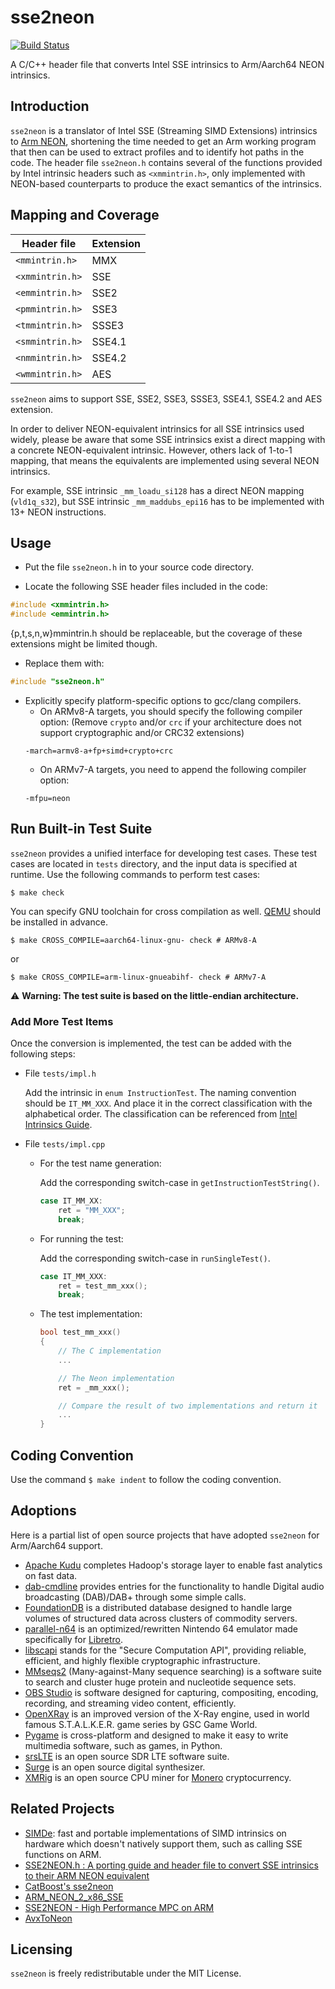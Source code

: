 # sse2neon
[![Build Status](https://travis-ci.com/DLTcollab/sse2neon.svg?branch=master)](https://travis-ci.com/DLTcollab/sse2neon)

A C/C++ header file that converts Intel SSE intrinsics to Arm/Aarch64 NEON intrinsics.

## Introduction

`sse2neon` is a translator of Intel SSE (Streaming SIMD Extensions) intrinsics
to [Arm NEON](https://developer.arm.com/architectures/instruction-sets/simd-isas/neon),
shortening the time needed to get an Arm working program that then can be used to
extract profiles and to identify hot paths in the code.
The header file `sse2neon.h` contains several of the functions provided by Intel
intrinsic headers such as `<xmmintrin.h>`, only implemented with NEON-based counterparts
to produce the exact semantics of the intrinsics.

## Mapping and Coverage

Header file | Extension |
---|---|
`<mmintrin.h>` | MMX |
`<xmmintrin.h>` | SSE |
`<emmintrin.h>` | SSE2 |
`<pmmintrin.h>` | SSE3 |
`<tmmintrin.h>` | SSSE3 |
`<smmintrin.h>` | SSE4.1 |
`<nmmintrin.h>` | SSE4.2 |
`<wmmintrin.h>` | AES  |

`sse2neon` aims to support SSE, SSE2, SSE3, SSSE3, SSE4.1, SSE4.2 and AES extension.

In order to deliver NEON-equivalent intrinsics for all SSE intrinsics used widely,
please be aware that some SSE intrinsics exist a direct mapping with a concrete
NEON-equivalent intrinsic. However, others lack of 1-to-1 mapping, that means the
equivalents are implemented using several NEON intrinsics.

For example, SSE intrinsic `_mm_loadu_si128` has a direct NEON mapping (`vld1q_s32`),
but SSE intrinsic `_mm_maddubs_epi16` has to be implemented with 13+ NEON instructions.

## Usage

- Put the file `sse2neon.h` in to your source code directory.

- Locate the following SSE header files included in the code:
```C
#include <xmmintrin.h>
#include <emmintrin.h>
```
  {p,t,s,n,w}mmintrin.h should be replaceable, but the coverage of these extensions might be limited though.

- Replace them with:
```C
#include "sse2neon.h"
```

- Explicitly specify platform-specific options to gcc/clang compilers.
  * On ARMv8-A targets, you should specify the following compiler option: (Remove `crypto` and/or `crc` if your architecture does not support cryptographic and/or CRC32 extensions)
  ```shell
  -march=armv8-a+fp+simd+crypto+crc
  ```
  * On ARMv7-A targets, you need to append the following compiler option:
  ```shell
  -mfpu=neon
  ```

## Run Built-in Test Suite

`sse2neon` provides a unified interface for developing test cases. These test
cases are located in `tests` directory, and the input data is specified at
runtime. Use the following commands to perform test cases:
```shell
$ make check
```

You can specify GNU toolchain for cross compilation as well.
[QEMU](https://www.qemu.org/) should be installed in advance.
```shell
$ make CROSS_COMPILE=aarch64-linux-gnu- check # ARMv8-A
```
or
```shell
$ make CROSS_COMPILE=arm-linux-gnueabihf- check # ARMv7-A
```

:warning: **Warning: The test suite is based on the little-endian architecture.**

### Add More Test Items
Once the conversion is implemented, the test can be added with the following steps:

* File `tests/impl.h`

  Add the intrinsic in `enum InstructionTest`. The naming convention should be `IT_MM_XXX`.
  And place it in the correct classification with the alphabetical order.
  The classification can be referenced from [Intel Intrinsics Guide](https://software.intel.com/sites/landingpage/IntrinsicsGuide/#).

* File `tests/impl.cpp`

  * For the test name generation:

    Add the corresponding switch-case in `getInstructionTestString()`.
    ```c
    case IT_MM_XX:
        ret = "MM_XXX";
        break;
    ```

  * For running the test:

    Add the corresponding switch-case in `runSingleTest()`.
    ```c
    case IT_MM_XXX:
        ret = test_mm_xxx();
        break;
    ```

  * The test implementation:

    ```c
    bool test_mm_xxx()
    {
        // The C implementation
        ...

        // The Neon implementation
        ret = _mm_xxx();

        // Compare the result of two implementations and return it
        ...
    }
    ```

## Coding Convention
Use the command `$ make indent` to follow the coding convention.

## Adoptions
Here is a partial list of open source projects that have adopted `sse2neon` for Arm/Aarch64 support.
* [Apache Kudu](https://kudu.apache.org/) completes Hadoop's storage layer to enable fast analytics on fast data.
* [dab-cmdline](https://github.com/JvanKatwijk/dab-cmdline) provides entries for the functionality to handle Digital audio broadcasting (DAB)/DAB+ through some simple calls.
* [FoundationDB](https://www.foundationdb.org) is a distributed database designed to handle large volumes of structured data across clusters of commodity servers.
* [parallel-n64](https://github.com/libretro/parallel-n64) is an optimized/rewritten Nintendo 64 emulator made specifically for [Libretro](https://www.libretro.com/).
* [libscapi](https://github.com/cryptobiu/libscapi) stands for the "Secure Computation API", providing  reliable, efficient, and highly flexible cryptographic infrastructure.
* [MMseqs2](https://github.com/soedinglab/MMseqs2) (Many-against-Many sequence searching) is a software suite to search and cluster huge protein and nucleotide sequence sets.
* [OBS Studio](https://github.com/obsproject/obs-studio) is software designed for capturing, compositing, encoding, recording, and streaming video content, efficiently.
* [OpenXRay](https://github.com/OpenXRay/xray-16) is an improved version of the X-Ray engine, used in world famous S.T.A.L.K.E.R. game series by GSC Game World.
* [Pygame](https://www.pygame.org) is cross-platform and designed to make it easy to write multimedia software, such as games, in Python.
* [srsLTE](https://github.com/srsLTE/srsLTE) is an open source SDR LTE software suite.
* [Surge](https://github.com/surge-synthesizer/surge) is an open source digital synthesizer.
* [XMRig](https://github.com/xmrig/xmrig) is an open source CPU miner for [Monero](https://web.getmonero.org/) cryptocurrency.

## Related Projects
* [SIMDe](https://github.com/nemequ/simde): fast and portable implementations of SIMD
  intrinsics on hardware which doesn't natively support them, such as calling SSE functions on ARM.
* [SSE2NEON.h : A porting guide and header file to convert SSE intrinsics to their ARM NEON equivalent](https://codesuppository.blogspot.com/2015/02/sse2neonh-porting-guide-and-header-file.html)
* [CatBoost's sse2neon](https://github.com/catboost/catboost/blob/master/library/cpp/sse/sse2neon.h)
* [ARM\_NEON\_2\_x86\_SSE](https://github.com/intel/ARM_NEON_2_x86_SSE)
* [SSE2NEON - High Performance MPC on ARM](https://github.com/rons1404/biu-cybercenter-proj-sse2neon)
* [AvxToNeon](https://github.com/kunpengcompute/AvxToNeon)

## Licensing

`sse2neon` is freely redistributable under the MIT License.
